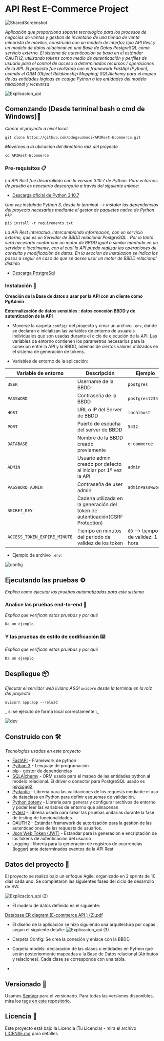 # API Rest E-Commerce Project
![SharedScreenshot](https://user-images.githubusercontent.com/73450522/208239577-ff8471d0-b196-4c86-80a5-76c1c41a8731.jpg)

_Aplicación que proporciona soporte tecnológico para los procesos de negocios de ventas y gestion de inventario de una tienda de venta minorista de móviles, construida con un modelo de interfaz tipo API Rest y un modelo de datos relacional en una Base de Datos PostgreSQL como servicio externo.
El sistema de autenticacion se basa en el estándar OAUTH2, utilizando tokens como medio de autenticación y perfiles de usuario para el control de acceso a determinados recursos / operaciones de la API.
El proyecto fue realizado con el framework FastApi (Python), usando el ORM (Object Relationship Mapping) SQLAlchemy para el mapeo de las entidades logicas en codigo Python a las entidades del modelo relacional y viceversa_

![Explicacion_api](https://user-images.githubusercontent.com/73450522/208242357-f6cc8dc7-c883-4b67-879d-e6ffe0b30447.jpg)

## Comenzando (Desde terminal bash o cmd de Windows)🚀

_Clonar el proyecto a nivel local._

```
git clone https://github.com/pdegaudenci/APIRest-Ecommerce.git
```

_Movernos a la ubicacion del directorio raiz del proyecto_

```
cd APIRest-Ecommerce
```

### Pre-requisitos 📋

_La API Rest fue desarrollada con la version 3.10.7 de Python. Para entornos de prueba es necesario descargarla a través del siguiente enlace:_

* [Descarga oficial de Python 3.10.7](https://www.python.org/downloads/release/python-3107) 


_Una vez instalado Python 3, desde la terminal --> instalar las dependencias del proyecto necesarias mediante el gestor de paquetes nativo de Python `pip`_

```
pip install -r requirements.txt
```

_La API Rest interactua, intercambiando informacion, con un servicio externo, que es un Servidor de BBDD relacional PostgreSQL . Por lo tanto será necesario contar con un motor de BBDD igual o similar montado en un servidor o localmente, con el cual la API pueda realizar las operaciones de consulta y modificaciòn de datos. En la seccion de Instalacion se indica los pasos a seguir en caso de que se desee usar un motor de BBDD relacional distinto_

* [Descarga PostgreSql](https://www.postgresql.org/download/)

### Instalación 🔧

__Creación de la Base de datos a usar por la API con un cliente como PgAdmin__

__Externalización de datos sensibles : datos conexión BBDD y de autenticación de la API__

* Moverse  la carpeta `config/` del proyecto y crear un archivo `.env`, donde se declaran e inicializan las variables de entorno de usuaruis individuales que son usadas durante el ciclo de ejecución de la API. Las variables de entorno contienen los parametros necesarios para la  conexion entre la API y la BBDD, ademas de ciertos valores utilizados en el sistema de generación de tokens.

* Variables de entorno de la aplicación:

| Variable de entorno              | Descripción                                                                   |       Ejemplo                      |
|----------------------------------|-------------------------------------------------------------------------------|------------------------------------|
| `USER`                           | Username de la BBDD                                                           | `postgres`                         |
| `PASSWORD`                       | Contraseña de la BBDD                                                         | `postgres1234`                     |
| `HOST`                           | URL o IP del Server de BBDD                                                   | `localhost`                        |
| `PORT`                           | Puerto de escucha del server de BBDD                                          | `5432`                             |
| `DATABASE`                       | Nombre de la BBDD creado previamente                                          | `e-commerce`                       |
| `ADMIN`                          | Usuario admin creado por defecto al iniciar por 1º vez la API                 | `admin`                            |
| `PASSWORD_ADMIN`                 | Contraseña de user admin                                                      | `adminPasswword`                   |
| `SECRET_KEY`                     | Cadena utilizada en la generación del token de autenticación(CSRF Protection) |                                    |
| `ACCESS_TOKEN_EXPIRE_MINUTE`     | Tiempo en minutos del periodo de validez de los token                         | `60` --> tiempo de validez: 1 hora |

* Ejemplo de archivo `.env`:

![config](https://user-images.githubusercontent.com/73450522/208251275-7066fdb2-3d66-40c6-97e3-7381fbce5912.jpg)


## Ejecutando las pruebas ⚙️

_Explica como ejecutar las pruebas automatizadas para este sistema_

### Analice las pruebas end-to-end 🔩

_Explica que verifican estas pruebas y por qué_

```
Da un ejemplo
```

### Y las pruebas de estilo de codificación ⌨️

_Explica que verifican estas pruebas y por qué_

```
Da un ejemplo
```

## Despliegue 📦

_Ejecutar el servidor web liviano ASGI `uvicorn` desde la terminal en la raíz del proyecto_
```
uvicorn app:app --reload
```

_ si se ejecuto de forma local correctamente :_

![dev](https://user-images.githubusercontent.com/73450522/208251741-d3cd96dc-f4ab-460b-be71-61ea865008e1.jpg)

## Construido con 🛠️

_Tecnologías usadas en este proyecto_

* [FastAPI](https://fastapi.tiangolo.com) - Framework  de python
* [Python 3](https://docs.python.org/3/) - Lenguaje de programación
* [pip](https://pip.pypa.io/en/stable/) - gestor de dependencias
* [SQLAlchemy](https://www.sqlalchemy.org) - ORM usado para el mapeo de las entidades python al modelo relacional. El driver o conector para PostgreSQL usado es [psycopg2](https://pypi.org/project/psycopg2/)
* [Pydantic](https://docs.pydantic.dev) - Libreria para las validaciones de los requests mediante el uso de dataclass en Python para definir esquemas de validación.
* [Python dotenv](https://pypi.org/project/python-dotenv/) - Libreria para generar y configurar archivos de entorno y poder leer las variables de entorno que almacenan.
* [Pytest](https://docs.pytest.org/en/7.2.x/) - Libreria usada oara crear las pruebas unitarias durante la fase de testing de funcionalidades.
* OAUTH2 -  Estándar framework de autorización para la gestión de las autenticaciones de las requests de usuarios.
* [Json Web Token (JWT)](https://jwt.io) - Estandar para la generacion e encriptación de los tokens de autenticación del usuario 
* Logging - libreria para la generacion de registros de ocurrencias (logger) ante determinados eventos de la API Rest


## Datos del proyecto 📖

El proyecto se realizó bajo un enfoque Agile, organizado en 2 sprints de 10 dias cada uno. Se completaron las siguientes fases del ciclo de desarrollo de SW:

![Explicacion_api (2)](https://user-images.githubusercontent.com/73450522/208253273-5844fd1e-e6aa-4b99-92b0-8831926ce6d2.jpg)

* El modelo de datos definido es el siguiente:

[Database ER diagram (E-commerce API ) (2).pdf](https://github.com/pdegaudenci/APIRest-Ecommerce/files/10252235/Database.ER.diagram.E-commerce.API.2.pdf)

* El diseño de la aplicación se hizo siguiendo una arquitectura por capas , segun el siguiente detalle:
![Explicacion_api (3)](https://user-images.githubusercontent.com/73450522/208253567-4195c6c4-e804-4cbc-99e2-89168155aaf1.jpg)

* Carpeta Config: Se crea la conexión y enlace con la BBDD
* Carpeta models: declaracion de las clases o entidades en Python que serán posteriormente mapeadas a la Base de Datos relacional (Atributos y relaciones). Cada clase se corresponde con una tabla.
* 


## Versionado 📌

Usamos [SemVer](http://semver.org/) para el versionado. Para todas las versiones disponibles, mira los [tags en este repositorio](https://github.com/tu/proyecto/tags).


## Licencia 📄

Este proyecto está bajo la Licencia (Tu Licencia) - mira el archivo [LICENSE.md](LICENSE.md) para detalles

